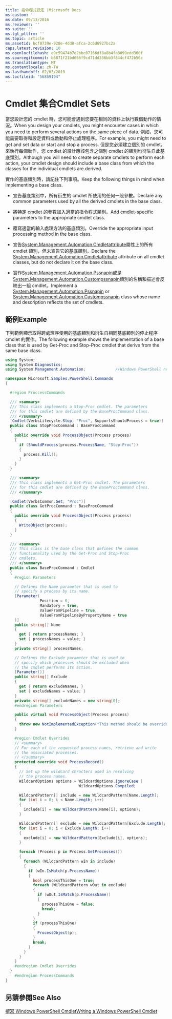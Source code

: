 ```yaml
---
title: 指令程式設定 |Microsoft Docs
ms.custom: ''
ms.date: 09/13/2016
ms.reviewer: ''
ms.suite: ''
ms.tgt_pltfrm: ''
ms.topic: article
ms.assetid: bcf0739e-920e-4dd8-afca-2c6d6927bc2a
caps.latest.revision: 10
ms.openlocfilehash: e9c59474b7e2bbc07166df8a8b4fa8099edd360f
ms.sourcegitcommit: b6871f21bd666f9cd71dd336bb3f844cf472b56c
ms.translationtype: MT
ms.contentlocale: zh-TW
ms.lasthandoff: 02/03/2019
ms.locfileid: "56859194"
---
```

# <a name="cmdlet-sets"></a><span data-ttu-id="c1d36-102">Cmdlet 集合</span><span class="sxs-lookup"><span data-stu-id="c1d36-102">Cmdlet Sets</span></span>

<span data-ttu-id="c1d36-103">當您設計您的 cmdlet 時，您可能會遇到您要在相同的資料上執行數個動作的情況。</span><span class="sxs-lookup"><span data-stu-id="c1d36-103">When you design your cmdlets, you might encounter cases in which you need to perform several actions on the same piece of data.</span></span> <span data-ttu-id="c1d36-104">例如，您可能需要取得和設定資料或啟動和停止處理程序。</span><span class="sxs-lookup"><span data-stu-id="c1d36-104">For example, you might need to get and set data or start and stop a process.</span></span> <span data-ttu-id="c1d36-105">但是您必須建立個別的 cmdlet，來執行每個動作，您 cmdlet 的設計應該包含之個別 cmdlet 的類別均衍生自此基底類別。</span><span class="sxs-lookup"><span data-stu-id="c1d36-105">Although you will need to create separate cmdlets to perform each action, your cmdlet design should include a base class from which the classes for the individual cmdlets are derived.</span></span>

<span data-ttu-id="c1d36-106">實作的基底類別時，請記住下列事項。</span><span class="sxs-lookup"><span data-stu-id="c1d36-106">Keep the following things in mind when implementing a base class.</span></span>

- <span data-ttu-id="c1d36-107">宣告基底類別中，所有衍生的 cmdlet 所使用的任何一般參數。</span><span class="sxs-lookup"><span data-stu-id="c1d36-107">Declare any common parameters used by all the derived cmdlets in the base class.</span></span>

- <span data-ttu-id="c1d36-108">將特定 cmdlet 的參數加入適當的指令程式類別。</span><span class="sxs-lookup"><span data-stu-id="c1d36-108">Add cmdlet-specific parameters to the appropriate cmdlet class.</span></span>

- <span data-ttu-id="c1d36-109">覆寫適當的輸入處理方法的基底類別。</span><span class="sxs-lookup"><span data-stu-id="c1d36-109">Override the appropriate input processing method in the base class.</span></span>

- <span data-ttu-id="c1d36-110">宣告[System.Management.Automation.Cmdletattribute](/dotnet/api/System.Management.Automation.CmdletAttribute)屬性上的所有 cmdlet 類別，但未宣告它的基底類別。</span><span class="sxs-lookup"><span data-stu-id="c1d36-110">Declare the [System.Management.Automation.Cmdletattribute](/dotnet/api/System.Management.Automation.CmdletAttribute) attribute on all cmdlet classes, but do not declare it on the base class.</span></span>

- <span data-ttu-id="c1d36-111">實作[System.Management.Automation.Pssnapin](/dotnet/api/System.Management.Automation.PSSnapIn)或是[System.Management.Automation.Custompssnapin](/dotnet/api/System.Management.Automation.CustomPSSnapIn)類別的名稱和描述會反映出一組 cmdlet。</span><span class="sxs-lookup"><span data-stu-id="c1d36-111">Implement a [System.Management.Automation.Pssnapin](/dotnet/api/System.Management.Automation.PSSnapIn) or [System.Management.Automation.Custompssnapin](/dotnet/api/System.Management.Automation.CustomPSSnapIn) class whose name and description reflects the set of cmdlets.</span></span>

## <a name="example"></a><span data-ttu-id="c1d36-112">範例</span><span class="sxs-lookup"><span data-stu-id="c1d36-112">Example</span></span>

<span data-ttu-id="c1d36-113">下列範例顯示取得跨處理序使用的基底類別和衍生自相同基底類別的停止程序 cmdlet 的實作。</span><span class="sxs-lookup"><span data-stu-id="c1d36-113">The following example shows the implementation of a base class that is used by Get-Proc and Stop-Proc cmdlet that derive from the same base class.</span></span>

```csharp
using System;
using System.Diagnostics;
using System.Management.Automation;             //Windows PowerShell namespace.

namespace Microsoft.Samples.PowerShell.Commands
{

  #region ProccessCommands

  /// <summary>
  /// This class implements a Stop-Proc cmdlet. The parameters
  /// for this cmdlet are defined by the BaseProcCommand class.
  /// </summary>
  [Cmdlet(VerbsLifecycle.Stop, "Proc", SupportsShouldProcess = true)]
  public class StopProcCommand : BaseProcCommand
  {
    public override void ProcessObject(Process process)
    {
      if (ShouldProcess(process.ProcessName, "Stop-Proc"))
      {
        process.Kill();
      }
    }
  }

  /// <summary>
  /// This class implements a Get-Proc cmdlet. The parameters
  /// for this cmdlet are defined by the BaseProcCommand class.
  /// </summary>

  [Cmdlet(VerbsCommon.Get, "Proc")]
  public class GetProcCommand : BaseProcCommand
  {
    public override void ProcessObject(Process process)
    {
      WriteObject(process);
    }
  }

  /// <summary>
  /// This class is the base class that defines the common
  /// functionality used by the Get-Proc and Stop-Proc
  /// cmdlets.
  /// </summary>
  public class BaseProcCommand : Cmdlet
  {
    #region Parameters

    // Defines the Name parameter that is used to
    // specify a process by its name.
    [Parameter(
               Position = 0,
               Mandatory = true,
               ValueFromPipeline = true,
               ValueFromPipelineByPropertyName = true
    )]
    public string[] Name
    {
      get { return processNames; }
      set { processNames = value; }
    }
    private string[] processNames;

    // Defines the Exclude parameter that is used to
    // specify which processes should be excluded when
    // the cmdlet performs its action.
    [Parameter()]
    public string[] Exclude
    {
      get { return excludeNames; }
      set { excludeNames = value; }
    }
    private string[] excludeNames = new string[0];
    #endregion Parameters

    public virtual void ProcessObject(Process process)
    {
      throw new NotImplementedException("This method should be overridden.");
    }

    #region Cmdlet Overrides
    // <summary>
    // For each of the requested process names, retrieve and write
    // the associated processes.
    // </summary>
    protected override void ProcessRecord()
    {
      // Set up the wildcard chracters used in resolving
      // the process names.
      WildcardOptions options = WildcardOptions.IgnoreCase |
                                WildcardOptions.Compiled;

      WildcardPattern[] include = new WildcardPattern[Name.Length];
      for (int i = 0; i < Name.Length; i++)
      {
        include[i] = new WildcardPattern(Name[i], options);
      }

      WildcardPattern[] exclude = new WildcardPattern[Exclude.Length];
      for (int i = 0; i < Exclude.Length; i++)
      {
        exclude[i] = new WildcardPattern(Exclude[i], options);
      }

      foreach (Process p in Process.GetProcesses())
      {
        foreach (WildcardPattern wIn in include)
        {
          if (wIn.IsMatch(p.ProcessName))
          {
            bool processThisOne = true;
            foreach (WildcardPattern wOut in exclude)
            {
              if (wOut.IsMatch(p.ProcessName))
              {
                processThisOne = false;
                break;
              }
            }
            if (processThisOne)
            {
              ProcessObject(p);
            }
            break;
          }
        }
      }
    }
    #endregion Cmdlet Overrides
  }
    #endregion ProcessCommands
}
```

## <a name="see-also"></a><span data-ttu-id="c1d36-114">另請參閱</span><span class="sxs-lookup"><span data-stu-id="c1d36-114">See Also</span></span>

[<span data-ttu-id="c1d36-115">撰寫 Windows PowerShell Cmdlet</span><span class="sxs-lookup"><span data-stu-id="c1d36-115">Writing a Windows PowerShell Cmdlet</span></span>](./writing-a-windows-powershell-cmdlet.md)
